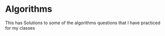 # Algorithms
This has Solutions to some of the algorithms questions that I have practiced for my classes
